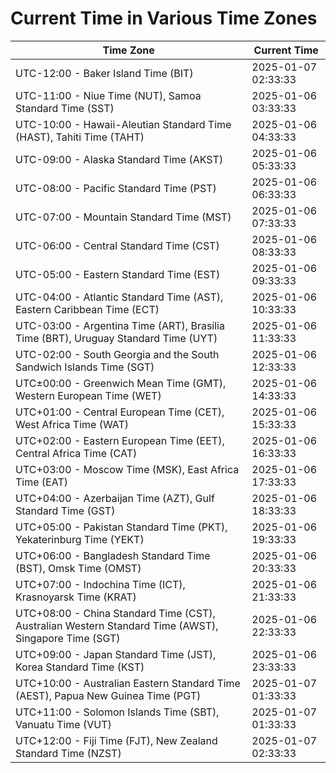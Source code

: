 # Current Time in Various Time Zones

| Time Zone | Current Time |
|-----------|--------------|
| UTC-12:00 - Baker Island Time (BIT) | 2025-01-07 02:33:33 |
| UTC-11:00 - Niue Time (NUT), Samoa Standard Time (SST) | 2025-01-06 03:33:33 |
| UTC-10:00 - Hawaii-Aleutian Standard Time (HAST), Tahiti Time (TAHT) | 2025-01-06 04:33:33 |
| UTC-09:00 - Alaska Standard Time (AKST) | 2025-01-06 05:33:33 |
| UTC-08:00 - Pacific Standard Time (PST) | 2025-01-06 06:33:33 |
| UTC-07:00 - Mountain Standard Time (MST) | 2025-01-06 07:33:33 |
| UTC-06:00 - Central Standard Time (CST) | 2025-01-06 08:33:33 |
| UTC-05:00 - Eastern Standard Time (EST) | 2025-01-06 09:33:33 |
| UTC-04:00 - Atlantic Standard Time (AST), Eastern Caribbean Time (ECT) | 2025-01-06 10:33:33 |
| UTC-03:00 - Argentina Time (ART), Brasília Time (BRT), Uruguay Standard Time (UYT) | 2025-01-06 11:33:33 |
| UTC-02:00 - South Georgia and the South Sandwich Islands Time (SGT) | 2025-01-06 12:33:33 |
| UTC±00:00 - Greenwich Mean Time (GMT), Western European Time (WET) | 2025-01-06 14:33:33 |
| UTC+01:00 - Central European Time (CET), West Africa Time (WAT) | 2025-01-06 15:33:33 |
| UTC+02:00 - Eastern European Time (EET), Central Africa Time (CAT) | 2025-01-06 16:33:33 |
| UTC+03:00 - Moscow Time (MSK), East Africa Time (EAT) | 2025-01-06 17:33:33 |
| UTC+04:00 - Azerbaijan Time (AZT), Gulf Standard Time (GST) | 2025-01-06 18:33:33 |
| UTC+05:00 - Pakistan Standard Time (PKT), Yekaterinburg Time (YEKT) | 2025-01-06 19:33:33 |
| UTC+06:00 - Bangladesh Standard Time (BST), Omsk Time (OMST) | 2025-01-06 20:33:33 |
| UTC+07:00 - Indochina Time (ICT), Krasnoyarsk Time (KRAT) | 2025-01-06 21:33:33 |
| UTC+08:00 - China Standard Time (CST), Australian Western Standard Time (AWST), Singapore Time (SGT) | 2025-01-06 22:33:33 |
| UTC+09:00 - Japan Standard Time (JST), Korea Standard Time (KST) | 2025-01-06 23:33:33 |
| UTC+10:00 - Australian Eastern Standard Time (AEST), Papua New Guinea Time (PGT) | 2025-01-07 01:33:33 |
| UTC+11:00 - Solomon Islands Time (SBT), Vanuatu Time (VUT) | 2025-01-07 01:33:33 |
| UTC+12:00 - Fiji Time (FJT), New Zealand Standard Time (NZST) | 2025-01-07 02:33:33 |
